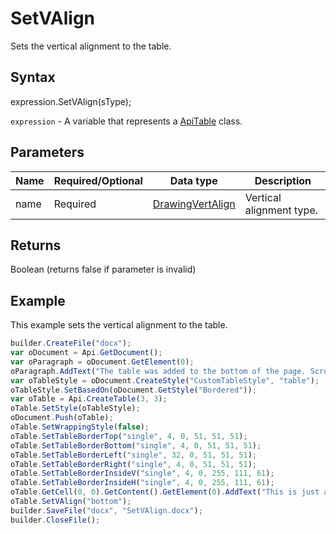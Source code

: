 # SetVAlign

Sets the vertical alignment to the table.

## Syntax

expression.SetVAlign(sType);

`expression` - A variable that represents a [ApiTable](../ApiTable.md) class.

## Parameters

| **Name** | **Required/Optional** | **Data type** | **Description** |
| ------------- | ------------- | ------------- | ------------- |
| name | Required | [DrawingVertAlign](../../../Enumerations/DrawingVertAlign.md) | Vertical alignment type. |

## Returns

Boolean (returns false if parameter is invalid)

## Example

This example sets the vertical alignment to the table.

```javascript
builder.CreateFile("docx");
var oDocument = Api.GetDocument();
var oParagraph = oDocument.GetElement(0);
oParagraph.AddText("The table was added to the bottom of the page. Scroll down to see it."); 
var oTableStyle = oDocument.CreateStyle("CustomTableStyle", "table");
oTableStyle.SetBasedOn(oDocument.GetStyle("Bordered"));
var oTable = Api.CreateTable(3, 3);
oTable.SetStyle(oTableStyle);
oDocument.Push(oTable);
oTable.SetWrappingStyle(false);
oTable.SetTableBorderTop("single", 4, 0, 51, 51, 51);
oTable.SetTableBorderBottom("single", 4, 0, 51, 51, 51);
oTable.SetTableBorderLeft("single", 32, 0, 51, 51, 51);
oTable.SetTableBorderRight("single", 4, 0, 51, 51, 51);
oTable.SetTableBorderInsideV("single", 4, 0, 255, 111, 61);
oTable.SetTableBorderInsideH("single", 4, 0, 255, 111, 61);
oTable.GetCell(0, 0).GetContent().GetElement(0).AddText("This is just a sample text.");
oTable.SetVAlign("bottom");
builder.SaveFile("docx", "SetVAlign.docx");
builder.CloseFile();
```
